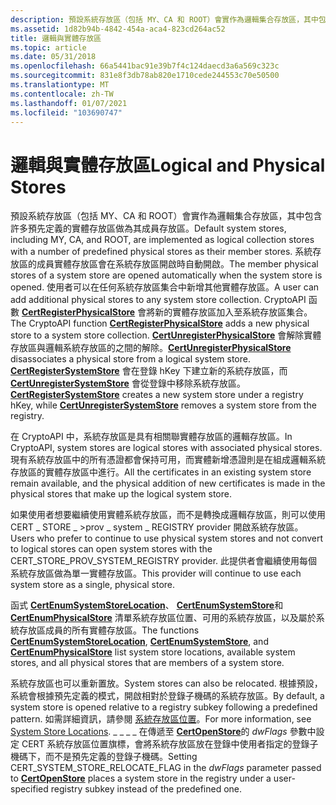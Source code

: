 ```yaml
---
description: 預設系統存放區（包括 MY、CA 和 ROOT）會實作為邏輯集合存放區，其中包含許多預先定義的實體存放區做為其成員存放區。
ms.assetid: 1d82b94b-4842-454a-aca4-823cd264ac52
title: 邏輯與實體存放區
ms.topic: article
ms.date: 05/31/2018
ms.openlocfilehash: 66a5441bac91e39b7f4c124daecd3a6a569c323c
ms.sourcegitcommit: 831e8f3db78ab820e1710cede244553c70e50500
ms.translationtype: MT
ms.contentlocale: zh-TW
ms.lasthandoff: 01/07/2021
ms.locfileid: "103690747"
---
```

# <a name="logical-and-physical-stores"></a><span data-ttu-id="4ca78-103">邏輯與實體存放區</span><span class="sxs-lookup"><span data-stu-id="4ca78-103">Logical and Physical Stores</span></span>

<span data-ttu-id="4ca78-104">預設系統存放區（包括 MY、CA 和 ROOT）會實作為邏輯集合存放區，其中包含許多預先定義的實體存放區做為其成員存放區。</span><span class="sxs-lookup"><span data-stu-id="4ca78-104">Default system stores, including MY, CA, and ROOT, are implemented as logical collection stores with a number of predefined physical stores as their member stores.</span></span> <span data-ttu-id="4ca78-105">系統存放區的成員實體存放區會在系統存放區開啟時自動開啟。</span><span class="sxs-lookup"><span data-stu-id="4ca78-105">The member physical stores of a system store are opened automatically when the system store is opened.</span></span> <span data-ttu-id="4ca78-106">使用者可以在任何系統存放區集合中新增其他實體存放區。</span><span class="sxs-lookup"><span data-stu-id="4ca78-106">A user can add additional physical stores to any system store collection.</span></span> <span data-ttu-id="4ca78-107">CryptoAPI 函數 [**CertRegisterPhysicalStore**](/windows/desktop/api/Wincrypt/nf-wincrypt-certregisterphysicalstore) 會將新的實體存放區加入至系統存放區集合。</span><span class="sxs-lookup"><span data-stu-id="4ca78-107">The CryptoAPI function [**CertRegisterPhysicalStore**](/windows/desktop/api/Wincrypt/nf-wincrypt-certregisterphysicalstore) adds a new physical store to a system store collection.</span></span> <span data-ttu-id="4ca78-108">[**CertUnregisterPhysicalStore**](/windows/desktop/api/Wincrypt/nf-wincrypt-certunregisterphysicalstore) 會解除實體存放區與邏輯系統存放區的之間的解除。</span><span class="sxs-lookup"><span data-stu-id="4ca78-108">[**CertUnregisterPhysicalStore**](/windows/desktop/api/Wincrypt/nf-wincrypt-certunregisterphysicalstore) disassociates a physical store from a logical system store.</span></span> <span data-ttu-id="4ca78-109">[**CertRegisterSystemStore**](/windows/desktop/api/Wincrypt/nf-wincrypt-certregistersystemstore) 會在登錄 hKey 下建立新的系統存放區，而 [**CertUnregisterSystemStore**](/windows/desktop/api/Wincrypt/nf-wincrypt-certunregistersystemstore) 會從登錄中移除系統存放區。</span><span class="sxs-lookup"><span data-stu-id="4ca78-109">[**CertRegisterSystemStore**](/windows/desktop/api/Wincrypt/nf-wincrypt-certregistersystemstore) creates a new system store under a registry hKey, while [**CertUnregisterSystemStore**](/windows/desktop/api/Wincrypt/nf-wincrypt-certunregistersystemstore) removes a system store from the registry.</span></span>

<span data-ttu-id="4ca78-110">在 CryptoAPI 中，系統存放區是具有相關聯實體存放區的邏輯存放區。</span><span class="sxs-lookup"><span data-stu-id="4ca78-110">In CryptoAPI, system stores are logical stores with associated physical stores.</span></span> <span data-ttu-id="4ca78-111">現有系統存放區中的所有憑證都會保持可用，而實體新增憑證則是在組成邏輯系統存放區的實體存放區中進行。</span><span class="sxs-lookup"><span data-stu-id="4ca78-111">All the certificates in an existing system store remain available, and the physical addition of new certificates is made in the physical stores that make up the logical system store.</span></span>

<span data-ttu-id="4ca78-112">如果使用者想要繼續使用實體系統存放區，而不是轉換成邏輯存放區，則可以使用 CERT \_ STORE \_ >prov \_ system \_ REGISTRY provider 開啟系統存放區。</span><span class="sxs-lookup"><span data-stu-id="4ca78-112">Users who prefer to continue to use physical system stores and not convert to logical stores can open system stores with the CERT\_STORE\_PROV\_SYSTEM\_REGISTRY provider.</span></span> <span data-ttu-id="4ca78-113">此提供者會繼續使用每個系統存放區做為單一實體存放區。</span><span class="sxs-lookup"><span data-stu-id="4ca78-113">This provider will continue to use each system store as a single, physical store.</span></span>

<span data-ttu-id="4ca78-114">函式 [**CertEnumSystemStoreLocation**](/windows/desktop/api/Wincrypt/nf-wincrypt-certenumsystemstorelocation)、 [**CertEnumSystemStore**](/windows/desktop/api/Wincrypt/nf-wincrypt-certenumsystemstore)和 [**CertEnumPhysicalStore**](/windows/desktop/api/Wincrypt/nf-wincrypt-certenumphysicalstore) 清單系統存放區位置、可用的系統存放區，以及屬於系統存放區成員的所有實體存放區。</span><span class="sxs-lookup"><span data-stu-id="4ca78-114">The functions [**CertEnumSystemStoreLocation**](/windows/desktop/api/Wincrypt/nf-wincrypt-certenumsystemstorelocation), [**CertEnumSystemStore**](/windows/desktop/api/Wincrypt/nf-wincrypt-certenumsystemstore), and [**CertEnumPhysicalStore**](/windows/desktop/api/Wincrypt/nf-wincrypt-certenumphysicalstore) list system store locations, available system stores, and all physical stores that are members of a system store.</span></span>

<span data-ttu-id="4ca78-115">系統存放區也可以重新置放。</span><span class="sxs-lookup"><span data-stu-id="4ca78-115">System stores can also be relocated.</span></span> <span data-ttu-id="4ca78-116">根據預設，系統會根據預先定義的模式，開啟相對於登錄子機碼的系統存放區。</span><span class="sxs-lookup"><span data-stu-id="4ca78-116">By default, a system store is opened relative to a registry subkey following a predefined pattern.</span></span> <span data-ttu-id="4ca78-117">如需詳細資訊，請參閱 [系統存放區位置](system-store-locations.md)。</span><span class="sxs-lookup"><span data-stu-id="4ca78-117">For more information, see [System Store Locations](system-store-locations.md).</span></span> <span data-ttu-id="4ca78-118">\_ \_ \_ \_ 在傳遞至 [**CertOpenStore**](/windows/desktop/api/Wincrypt/nf-wincrypt-certopenstore)的 *dwFlags* 參數中設定 CERT 系統存放區位置旗標，會將系統存放區放在登錄中使用者指定的登錄子機碼下，而不是預先定義的登錄子機碼。</span><span class="sxs-lookup"><span data-stu-id="4ca78-118">Setting CERT\_SYSTEM\_STORE\_RELOCATE\_FLAG in the *dwFlags* parameter passed to [**CertOpenStore**](/windows/desktop/api/Wincrypt/nf-wincrypt-certopenstore) places a system store in the registry under a user-specified registry subkey instead of the predefined one.</span></span>

 

 



